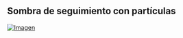 ## Sombra de seguimiento con partículas

[![Imagen](https://github.com/hcosta/referencia-gml/raw/master/aprendizaje/avanzados/13_sombra_de_seguimiento_con_particulas.gmx/captura.png)](https://github.com/hcosta/referencia-gml/raw/master/aprendizaje/avanzados/13_sombra_de_seguimiento_con_particulas.gmx/captura.png)